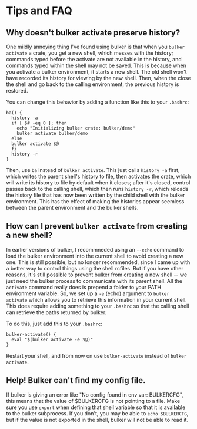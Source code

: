 # Tips and FAQ

## Why doesn't bulker activate preserve history?

One mildly annoying thing I've found using bulker is that when you `bulker activate` a crate, you get a new shell, which messes with the history; commands typed before the activate are not available in the history, and commands typed within the shell may not be saved. This is because when you activate a bulker environment, it starts a new shell. The old shell won't have recorded its history for viewing by the new shell. Then, when the close the shell and go back to the calling environment, the previous history is restored. 

You can change this behavior by adding a function like this to your `.bashrc`:

```
ba() {
  history -a
  if [ $# -eq 0 ]; then
    echo "Initializing bulker crate: bulker/demo"
    bulker activate bulker/demo
  else
  bulker activate $@
  fi
  history -r
}
```

Then, use `ba` instead of `bulker activate`. This just calls `history -a` first, which writes the parent shell's history to file, then activates the crate, which will write its history to file by default when it closes; after it's closed, control passes back to the calling shell, which then runs `history -r`, which reloads the history file that has now been written by the child shell with the bulker environment. This has the effect of making the histories appear seemless between the parent environment and the bulker shells.

## How can I prevent `bulker activate` from creating a new shell?

In earlier versions of bulker, I recommneded using an `--echo` command to load the bulker environment into the current shell to avoid creating a new one. This is still possible, but no longer recommended, since I came up with a better way to control things using the shell rcfiles. But if you have other reasons, it's still possible to prevent bulker from creating a new shell -- we just need the bulker process to communicate with its parent shell. All the `activate` command really does is prepend a folder to your PATH environment variable. So, we set up a `-e` (echo) argument to `bulker activate` which allows you to retrieve this information in your current shell. This does require adding something to your `.bashrc` so that the calling shell can retrieve the paths returned by bulker.

To do this, just add this to your `.bashrc`:

```shell
bulker-activate() {
  eval "$(bulker activate -e $@)"
}

```

Restart your shell, and from now on use `bulker-activate` instead of `bulker activate`.

## Help! Bulker can't find my config file.

If bulker is giving an error like "No config found in env var: BULKERCFG", this means that the value of $BULKERCFG is not pointing to a file. Make sure you use `export` when defining that shell variable so that it is available to the bulker subprocess. If you don't, you may be able to `echo $BULKERCFG`, but if the value is not exported in the shell, bulker will not be able to read it.

